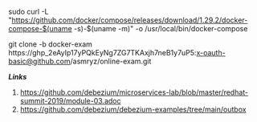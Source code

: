
sudo curl -L "https://github.com/docker/compose/releases/download/1.29.2/docker-compose-$(uname -s)-$(uname -m)" -o /usr/local/bin/docker-compose

git clone -b docker-exam https://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:x-oauth-basic@github.com/asmryz/online-exam.git

***Links***
1. https://github.com/debezium/microservices-lab/blob/master/redhat-summit-2019/module-03.adoc
1. https://github.com/debezium/debezium-examples/tree/main/outbox
